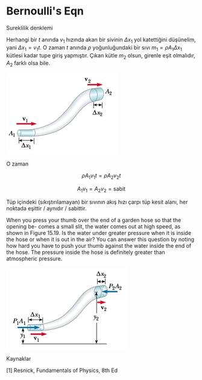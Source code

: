 # Bernoulli's Eqn

Sureklilik denklemi

Herhangi bir $t$ anında $v_1$ hızında akan bir sivinin $\Delta x_1$
yol katettiğini düşünelim, yani $\Delta x_1 = v_1 t$. O zaman $t$
anında $\rho$ yoğunluğundaki bir sıvı $m_1 = \rho A_1 \Delta x_1$
kütlesi kadar tupe giriş yapmıştır. Çıkan kütle $m_2$ olsun, girenle
eşit olmalıdır, $A_2$ farklı olsa bile. 

![](bern1.png)

O zaman

$$
\rho A_1 v_1 t = \rho A_2 v_2 t
$$

$$
A_1 v_1 = A_2 v_2 = \textrm{sabit}
$$

Tüp içindeki (sıkıştırılamayan) bir sıvının akış hızı çarpı tüp kesit
alanı, her noktada eşittir / aynıdır / sabittir.

When you press your thumb over the end of a garden hose so that the
opening be- comes a small slit, the water comes out at high speed, as
shown in Figure 15.19. Is the water under greater pressure when it is
inside the hose or when it is out in the air? You can answer this
question by noting how hard you have to push your thumb against the
water inside the end of the hose. The pressure inside the hose is
definitely greater than atmospheric pressure.

![](bern2.png)

Kaynaklar

[1] Resnick, Fundamentals of Physics, 8th Ed